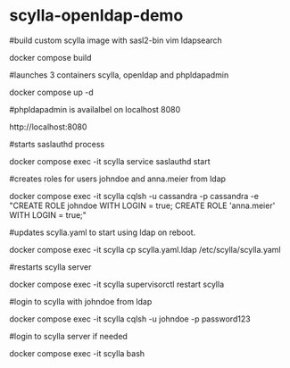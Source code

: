 # scylla-openldap-demo

#build custom scylla image with sasl2-bin vim ldapsearch

docker compose build

#launches 3 containers scylla, openldap and phpldapadmin 

docker compose up -d

#phpldapadmin is availalbel on localhost 8080

http://localhost:8080

#starts saslauthd process

docker compose exec -it scylla service saslauthd start

#creates roles for users johndoe and anna.meier from ldap

docker compose exec -it scylla cqlsh -u cassandra -p cassandra -e "CREATE ROLE johndoe WITH LOGIN = true; CREATE ROLE 'anna.meier' WITH LOGIN = true;"

#updates scylla.yaml to start using ldap on reboot.

docker compose exec -it scylla cp scylla.yaml.ldap /etc/scylla/scylla.yaml

#restarts scylla server

docker compose exec -it scylla supervisorctl restart scylla

#login to scylla with johndoe from ldap

docker compose exec -it scylla cqlsh -u johndoe -p password123

#login to scylla server if needed

docker compose exec -it scylla bash
